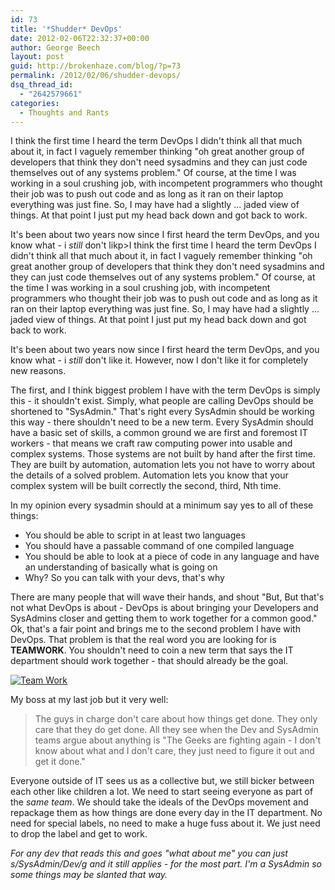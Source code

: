```yaml
---
id: 73
title: '*Shudder* DevOps'
date: 2012-02-06T22:32:37+00:00
author: George Beech
layout: post
guid: http://brokenhaze.com/blog/?p=73
permalink: /2012/02/06/shudder-devops/
dsq_thread_id:
  - "2642579661"
categories:
  - Thoughts and Rants
---
```

I think the first time I heard the term DevOps I didn't think all that much about it, in fact I vaguely remember thinking "oh great another group of developers that think they don't need sysadmins and they can just code themselves out of any systems problem." Of course, at the time I was working in a soul crushing job, with incompetent programmers who thought their job was to push out code and as long as it ran on their laptop everything was just fine. So, I may have had a slightly ... jaded view of things. At that point I just put my head back down and got back to work.
<!--more-->
It's been about two years now since I first heard the term DevOps, and you know what - i _still_ don't likp>I think the first time I heard the term DevOps I didn't think all that much about it, in fact I vaguely remember thinking "oh great another group of developers that think they don't need sysadmins and they can just code themselves out of any systems problem." Of course, at the time I was working in a soul crushing job, with incompetent programmers who thought their job was to push out code and as long as it ran on their laptop everything was just fine. So, I may have had a slightly ... jaded view of things. At that point I just put my head back down and got back to work.

It's been about two years now since I first heard the term DevOps, and you know what - i _still_ don't like it. However, now I don't like it for completely new reasons.

The first, and I think biggest problem I have with the term DevOps is simply this - it shouldn't exist. Simply, what people are calling DevOps should be shortened to "SysAdmin." That's right every SysAdmin should be working this way - there shouldn't need to be a new term. Every SysAdmin should have a basic set of skills, a common ground we are first and foremost IT workers - that means we craft raw computing power into usable and complex systems. Those systems are not built by hand after the first time. They are built by automation, automation lets you not have to worry about the details of a solved problem. Automation lets you know that your complex system will be built correctly the second, third, Nth time.

In my opinion every sysadmin should at a minimum say yes to all of these things:

* You should be able to script in at least two languages
* You should have a passable command of one compiled language
* You should be able to look at a piece of code in any language and have an understanding of basically what is going on
* Why? So you can talk with your devs, that's why

There are many people that will wave their hands, and shout "But, But that's not what DevOps is about - DevOps is about bringing your Developers and SysAdmins closer and getting them to work together for a common good." Ok, that's a fair point and brings me to the second problem I have with DevOps. That problem is that the real word you are looking for is **TEAMWORK**. You shouldn't need to coin a new term that says the IT department should work together - that should already be the goal.

[![](http://brokenhaze.dreamhosters.com/blog/wp-content/uploads/2012/02/teamwork-demotiv-300x239.jpg "Team Work")](http://brokenhaze.dreamhosters.com/blog/wp-content/uploads/2012/02/teamwork-demotiv.jpg)

My boss at my last job but it very well:

> The guys in charge don't care about how things get done. They only care that they do get done. All they see when the Dev and SysAdmin teams argue about anything is "The Geeks are fighting again - I don't know about what and I don't care, they just need to figure it out and get it done."

Everyone outside of IT sees us as a collective but, we still bicker between each other like children a lot. We need to start seeing everyone as part of the _same team_. We should take the ideals of the DevOps movement and repackage them as how things are done every day in the IT department. No need for special labels, no need to make a huge fuss about it. We just need to drop the label and get to work.

_For any dev that reads this and goes "what about me" you can just s/SysAdmin/Dev/g and it still applies - for the most part. I'm a SysAdmin so some things may be slanted that way._